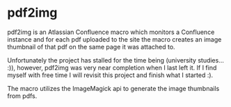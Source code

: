 pdf2img
=======

pdf2img is an Atlassian Confluence macro which monitors a Confluence instance and for each pdf uploaded to the site
the macro creates an image thumbnail of that pdf on the same page it was attached to.

Unfortunately the project has stalled for the time being (university studies... :)), however, pdf2img was very near 
completion when I last left it. If I find myself with free time I will revisit this project and finish what I started :).

The macro utilizes the ImageMagick api to generate the image thumbnails from pdfs.
